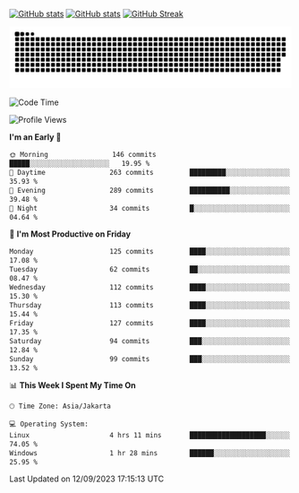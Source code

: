 [![GitHub stats](https://github-readme-stats.vercel.app/api?username=aurelioklv&card_width=500&show_icons=true&rank_icon=github&theme=solarized-dark#gh-dark-mode-only)](https://github.com/anuraghazra/github-readme-stats#gh-dark-mode-only)
[![GitHub stats](https://github-readme-stats.vercel.app/api?username=aurelioklv&card_width=500&show_icons=true&rank_icon=github&theme=buefy#gh-light-mode-only)](https://github.com/anuraghazra/github-readme-stats#gh-light-mode-only)
[![GitHub Streak](https://streak-stats.demolab.com/?user=aurelioklv&card_width=336&theme=solarized-dark)](https://git.io/streak-stats)

<picture>
  <source media="(prefers-color-scheme: dark)" srcset="https://raw.githubusercontent.com/aurelioklv/aurelioklv/snake-output/github-contribution-grid-snake-dark.svg">
  <source media="(prefers-color-scheme: light)" srcset="https://raw.githubusercontent.com/aurelioklv/aurelioklv/snake-output/github-contribution-grid-snake.svg">
  <img alt="github contribution grid snake animation" src="https://raw.githubusercontent.com/aurelioklv/aurelioklv/snake-output/github-contribution-grid-snake.svg">
</picture>

<!--START_SECTION:waka-->
![Code Time](http://img.shields.io/badge/Code%20Time-135%20hrs%2022%20mins-blue)

![Profile Views](http://img.shields.io/badge/Profile%20Views-2-blue)

**I'm an Early 🐤** 

```text
🌞 Morning                146 commits         █████░░░░░░░░░░░░░░░░░░░░   19.95 % 
🌆 Daytime                263 commits         █████████░░░░░░░░░░░░░░░░   35.93 % 
🌃 Evening                289 commits         ██████████░░░░░░░░░░░░░░░   39.48 % 
🌙 Night                  34 commits          █░░░░░░░░░░░░░░░░░░░░░░░░   04.64 % 
```
📅 **I'm Most Productive on Friday** 

```text
Monday                   125 commits         ████░░░░░░░░░░░░░░░░░░░░░   17.08 % 
Tuesday                  62 commits          ██░░░░░░░░░░░░░░░░░░░░░░░   08.47 % 
Wednesday                112 commits         ████░░░░░░░░░░░░░░░░░░░░░   15.30 % 
Thursday                 113 commits         ████░░░░░░░░░░░░░░░░░░░░░   15.44 % 
Friday                   127 commits         ████░░░░░░░░░░░░░░░░░░░░░   17.35 % 
Saturday                 94 commits          ███░░░░░░░░░░░░░░░░░░░░░░   12.84 % 
Sunday                   99 commits          ███░░░░░░░░░░░░░░░░░░░░░░   13.52 % 
```


📊 **This Week I Spent My Time On** 

```text
🕑︎ Time Zone: Asia/Jakarta

💻 Operating System: 
Linux                    4 hrs 11 mins       ███████████████████░░░░░░   74.05 % 
Windows                  1 hr 28 mins        ██████░░░░░░░░░░░░░░░░░░░   25.95 % 
```


 Last Updated on 12/09/2023 17:15:13 UTC
<!--END_SECTION:waka-->

